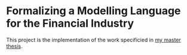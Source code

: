 # Formalizing a Modelling Language for the Financial Industry

This project is the implementation of the work specificied in [my master thesis](thesis/final-digital.pdf).
